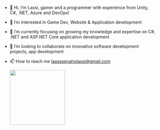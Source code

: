 

- 👋 Hi, I’m Lassi, gamer and a programmer with experience from Unity, C#, .NET, Azure and DevOps!
- 👀 I’m interested in Game Dev, Website & Application development
- 🌱 I’m currently focusing on growing my knowledge and expertise on C#, .NET and ASP.NET Core application development
- 💞️ I’m looking to collaborate on innovative software development projects, app development 
- 📫 How to reach me laasasenaholassi@gmail.com

  <img height="180em" src="https://github-readme-stats.vercel.app/api?username=T20kolat&show_icons=true&hide_border=true&&count_private=true&include_all_commits=true" />

<!---
T20kolat/T20kolat is a ✨ special ✨ repository because its `README.md` (this file) appears on your GitHub profile.
You can click the Preview link to take a look at your changes.
--->
